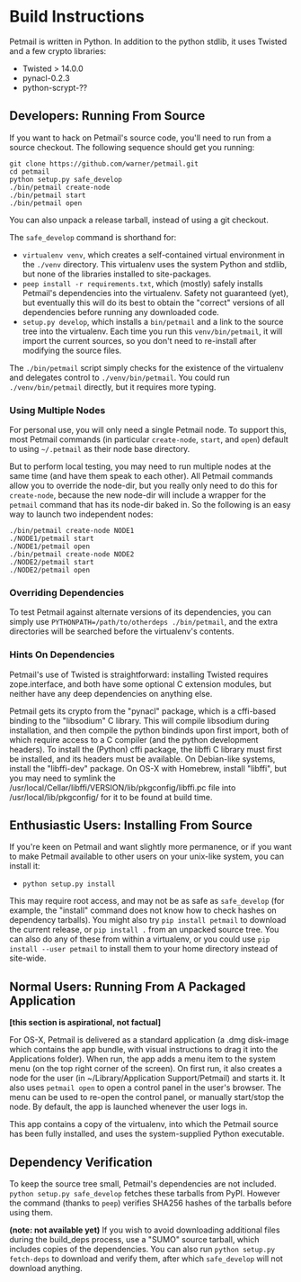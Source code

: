 # Build Instructions

Petmail is written in Python. In addition to the python stdlib, it uses
Twisted and a few crypto libraries:

* Twisted > 14.0.0
* pynacl-0.2.3
* python-scrypt-??

## Developers: Running From Source

If you want to hack on Petmail's source code, you'll need to run from a
source checkout. The following sequence should get you running:

```
git clone https://github.com/warner/petmail.git
cd petmail
python setup.py safe_develop
./bin/petmail create-node
./bin/petmail start
./bin/petmail open
```

You can also unpack a release tarball, instead of using a git checkout.

The `safe_develop` command is shorthand for:

* `virtualenv venv`, which creates a self-contained virtual environment in
  the `./venv` directory. This virtualenv uses the system Python and stdlib,
  but none of the libraries installed to site-packages.
* `peep install -r requirements.txt`, which (mostly) safely installs
  Petmail's dependencies into the virtualenv. Safety not guaranteed (yet),
  but eventually this will do its best to obtain the "correct" versions of
  all dependencies before running any downloaded code.
* `setup.py develop`, which installs a `bin/petmail` and a link to the source
  tree into the virtualenv. Each time you run this `venv/bin/petmail`, it
  will import the current sources, so you don't need to re-install after
  modifying the source files.

The `./bin/petmail` script simply checks for the existence of the virtualenv
and delegates control to `./venv/bin/petmail`. You could run
`./venv/bin/petmail` directly, but it requires more typing.

### Using Multiple Nodes

For personal use, you will only need a single Petmail node. To support this,
most Petmail commands (in particular `create-node`, `start`, and `open`)
default to using `~/.petmail` as their node base directory.

But to perform local testing, you may need to run multiple nodes at the same
time (and have them speak to each other). All Petmail commands allow you to
override the node-dir, but you really only need to do this for `create-node`,
because the new node-dir will include a wrapper for the `petmail` command
that has its node-dir baked in. So the following is an easy way to launch two
independent nodes:

```
./bin/petmail create-node NODE1
./NODE1/petmail start
./NODE1/petmail open
./bin/petmail create-node NODE2
./NODE2/petmail start
./NODE2/petmail open
```

### Overriding Dependencies

To test Petmail against alternate versions of its dependencies, you can
simply use `PYTHONPATH=/path/to/otherdeps ./bin/petmail`, and the extra
directories will be searched before the virtualenv's contents.

### Hints On Dependencies

Petmail's use of Twisted is straightforward: installing Twisted requires
zope.interface, and both have some optional C extension modules, but neither
have any deep dependencies on anything else.

Petmail gets its crypto from the "pynacl" package, which is a cffi-based
binding to the "libsodium" C library. This will compile libsodium during
installation, and then compile the python bindinds upon first import, both of
which require access to a C compiler (and the python development headers). To
install the (Python) cffi package, the libffi C library must first be
installed, and its headers must be available. On Debian-like systems, install
the "libffi-dev" package. On OS-X with Homebrew, install "libffi", but you
may need to symlink the
/usr/local/Cellar/libffi/VERSION/lib/pkgconfig/libffi.pc file into
/usr/local/lib/pkgconfig/ for it to be found at build time.

## Enthusiastic Users: Installing From Source

If you're keen on Petmail and want slightly more permanence, or if you want
to make Petmail available to other users on your unix-like system, you can
install it:

* `python setup.py install`

This may require root access, and may not be as safe as `safe_develop` (for
example, the "install" command does not know how to check hashes on
dependency tarballs). You might also try `pip install petmail` to download
the current release, or `pip install .` from an unpacked source tree. You can
also do any of these from within a virtualenv, or you could use `pip install
--user petmail` to install them to your home directory instead of site-wide.


## Normal Users: Running From A Packaged Application

**[this section is aspirational, not factual]**

For OS-X, Petmail is delivered as a standard application (a .dmg disk-image
which contains the app bundle, with visual instructions to drag it into the
Applications folder). When run, the app adds a menu item to the system menu
(on the top right corner of the screen). On first run, it also creates a node
for the user (in ~/Library/Application Support/Petmail) and starts it. It
also uses `petmail open` to open a control panel in the user's browser. The
menu can be used to re-open the control panel, or manually start/stop the
node. By default, the app is launched whenever the user logs in.

This app contains a copy of the virtualenv, into which the Petmail source has
been fully installed, and uses the system-supplied Python executable.

## Dependency Verification

To keep the source tree small, Petmail's dependencies are not included.
`python setup.py safe_develop` fetches these tarballs from PyPI. However the
command (thanks to `peep`) verifies SHA256 hashes of the tarballs before
using them.

**(note: not available yet)** If you wish to avoid downloading additional
files during the build_deps process, use a "SUMO" source tarball, which
includes copies of the dependencies. You can also run `python setup.py
fetch-deps` to download and verify them, after which `safe_develop` will not
download anything.
